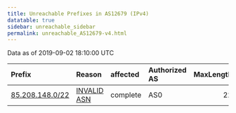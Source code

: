 ```yaml
---
title: Unreachable Prefixes in AS12679 (IPv4)
datatable: true
sidebar: unreachable_sidebar
permalink: unreachable_AS12679-v4.html
---
```


Data as of 2019-09-02 18:10:00 UTC


<div class="datatable-begin"></div>

| Prefix                                                   | Reason                                                                                                 | affected   | Authorized AS   |   MaxLength | Anchor                                         |   unreachable /24s |
|:---------------------------------------------------------|:-------------------------------------------------------------------------------------------------------|:-----------|:----------------|------------:|:-----------------------------------------------|-------------------:|
| [85.208.148.0/22](https://stat.ripe.net/85.208.148.0/22) | [INVALID ASN](https://rpki-validator.ripe.net/announcement-preview?asn=AS12679&prefix=85.208.148.0/22) | complete   | AS0             |          22 | [RIPE](unreachable_RIPE_NCC_RPKI_Root-v4.html) |                  4 |

<div class="datatable-end"></div>